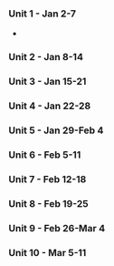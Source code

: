 

### Unit 1 - Jan 2-7

* 
### Unit 2 - Jan 8-14

### Unit 3 - Jan 15-21

### Unit 4 - Jan 22-28

### Unit 5 - Jan 29-Feb 4

### Unit 6 - Feb 5-11

### Unit 7 - Feb 12-18

### Unit 8 - Feb 19-25

### Unit 9 - Feb 26-Mar 4

### Unit 10 - Mar 5-11



